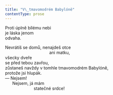 ```yaml
---
title: "V\_tmavomodrém Babylóně"
contentType: prose
---
```


<section>

Proti úplně bílému nebi  
je láska jenom  
odvaha.

Nevrátíš se domů, nenajdeš otce  
                                     ani matku,  
všecky dveře  
se před tebou zavřou,  
zůstaneš navždy v tomhle tmavomodrém Babylóně,  
protože jsi hlupák.  
— Nejsem!  
      Nejsem, já mám  
                        statečné srdce!

</section>
